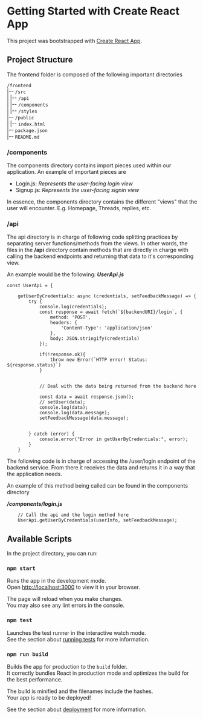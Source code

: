 # Getting Started with Create React App

This project was bootstrapped with [Create React App](https://github.com/facebook/create-react-app).

## Project Structure
The frontend folder is composed of the following important directories

`/frontend`<br>
|-- `/src`<br>
|   |-- `/api`<br>
|   |-- `/components`<br>
|   |-- `/styles`<br>
|-- `/public`<br>
|   |-- `index.html`<br>
|-- `package.json`<br>
|-- `README.md`<br>

### /components
The components directory contains import pieces used within our application. An example of important pieces are 
- Login.js: *Represents the user-facing login view*
- Signup.js: *Represents the user-facing signin view*

In essence, the components directory contains the different "views" that the user will encounter. E.g. Homepage, Threads, replies, etc.

### /api
The api directory is in charge of following code splitting practices by separating server functions/methods from the views. In other words, the files in the **/api** directory contain methods that are directly in charge with calling the backend endpoints and returning that data to it's corresponding view. 

An example would be the following:
***UserApi.js***
```
const UserApi = {

    getUserByCredentials: async (credentials, setFeedbackMessage) => {
        try {
            console.log(credentials);
            const response = await fetch(`${backendURI}/login`, {
                method: 'POST',
                headers: {
                    'Content-Type': 'application/json'
                },
                body: JSON.stringify(credentials)
            });

            if(!response.ok){
                throw new Error(`HTTP error! Status: ${response.status}`)
            }

            
            // Deal with the data being returned from the backend here

            const data = await response.json();
            // setUser(data);
            console.log(data);
            console.log(data.message);
            setFeedbackMessage(data.message);
            
            
        } catch (error) {
            console.error("Error in getUserByCredentials:", error);
        }
    }
```
The following code is in charge of accessing the /user/login endpoint of the backend service. From there it receives the data and returns it in a way that the application needs. 

An example of this method being called can be found in the components directory

***/components/login.js***
``` 
    // Call the api and the login method here
    UserApi.getUserByCredentials(userInfo, setFeedbackMessage);
```


## Available Scripts

In the project directory, you can run:

### `npm start`

Runs the app in the development mode.\
Open [http://localhost:3000](http://localhost:3000) to view it in your browser.

The page will reload when you make changes.\
You may also see any lint errors in the console.

### `npm test`

Launches the test runner in the interactive watch mode.\
See the section about [running tests](https://facebook.github.io/create-react-app/docs/running-tests) for more information.

### `npm run build`

Builds the app for production to the `build` folder.\
It correctly bundles React in production mode and optimizes the build for the best performance.

The build is minified and the filenames include the hashes.\
Your app is ready to be deployed!

See the section about [deployment](https://facebook.github.io/create-react-app/docs/deployment) for more information.

